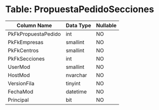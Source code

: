 # Table: PropuestaPedidoSecciones

| Column Name | Data Type | Nullable |
|-------------|-----------|----------|
| PkFkPropuestaPedido | int | NO |
| PkFkEmpresas | smallint | NO |
| PkFkCentros | smallint | NO |
| PkFkSecciones | int | NO |
| UserMod | smallint | NO |
| HostMod | nvarchar | NO |
| VersionFila | tinyint | NO |
| FechaMod | datetime | NO |
| Principal | bit | NO |
